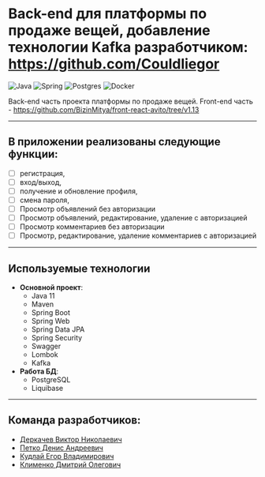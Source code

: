 # Back-end для платформы по продаже вещей, добавление технологии Kafka разработчиком: https://github.com/Couldliegor

![Java](https://img.shields.io/badge/java-%23ED8B00.svg?style=for-the-badge&logo=openjdk&logoColor=white) ![Spring](https://img.shields.io/badge/spring-%236DB33F.svg?style=for-the-badge&logo=spring&logoColor=white) ![Postgres](https://img.shields.io/badge/postgres-%23316192.svg?style=for-the-badge&logo=postgresql&logoColor=white) ![Docker](https://img.shields.io/badge/docker-%230db7ed.svg?style=for-the-badge&logo=docker&logoColor=white)

Back-end часть проекта платформы по продаже вещей. 
Front-end часть -
https://github.com/BizinMitya/front-react-avito/tree/v1.13

---

## В приложении реализованы следующие функции:

- [ ]  регистрация,
- [ ]  вход/выход,
- [ ]  получение и обновление профиля,
- [ ]  смена пароля,
- [ ]  Просмотр объявлений без авторизации
- [ ]  Просмотр объявлений, редактирование, удаление с авторизацией
- [ ]  Просмотр  комментариев без авторизации
- [ ]  Просмотр, редактирование, удаление комментариев с авторизацией

---

## Используемые технологии

* **Основной проект**:
    - Java 11
    - Maven
    - Spring Boot
    - Spring Web
    - Spring Data JPA
    - Spring Security
    - Swagger
    - Lombok
    - Kafka
* **Работа БД**:
    - PostgreSQL
    - Liquibase

---

## Команда разработчиков: <br>
- [Деркачев Виктор Николаевич](https://github.com/Viktor2308)
- [Петко Денис Андреевич](https://github.com/DenisPetko)
- [Кудлай Егор Владимирович](https://github.com/Couldliegor)
- [Клименко Дмитрий Олегович](https://github.com/Dimaskuss)
